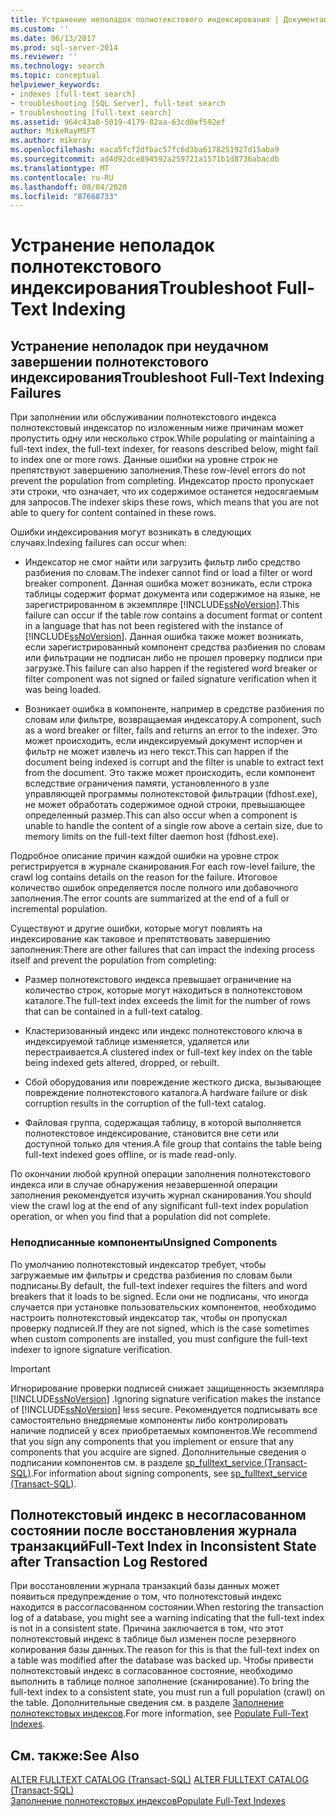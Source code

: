 ```yaml
---
title: Устранение неполадок полнотекстового индексирования | Документация Майкрософт
ms.custom: ''
ms.date: 06/13/2017
ms.prod: sql-server-2014
ms.reviewer: ''
ms.technology: search
ms.topic: conceptual
helpviewer_keywords:
- indexes [full-text search]
- troubleshooting [SQL Server], full-text search
- troubleshooting [full-text search]
ms.assetid: 964c43a8-5019-4179-82aa-63cd0ef592ef
author: MikeRayMSFT
ms.author: mikeray
ms.openlocfilehash: eaca5fcf2dfbac57fc6d3ba6178251927d15aba9
ms.sourcegitcommit: ad4d92dce894592a259721a1571b1d8736abacdb
ms.translationtype: MT
ms.contentlocale: ru-RU
ms.lasthandoff: 08/04/2020
ms.locfileid: "87668733"
---
```

# <a name="troubleshoot-full-text-indexing"></a><span data-ttu-id="99dfa-102">Устранение неполадок полнотекстового индексирования</span><span class="sxs-lookup"><span data-stu-id="99dfa-102">Troubleshoot Full-Text Indexing</span></span>
     
##  <a name="troubleshoot-full-text-indexing-failures"></a><a name="failure"></a> <span data-ttu-id="99dfa-103">Устранение неполадок при неудачном завершении полнотекстового индексирования</span><span class="sxs-lookup"><span data-stu-id="99dfa-103">Troubleshoot Full-Text Indexing Failures</span></span>  
 <span data-ttu-id="99dfa-104">При заполнении или обслуживании полнотекстового индекса полнотекстовый индексатор по изложенным ниже причинам может пропустить одну или несколько строк.</span><span class="sxs-lookup"><span data-stu-id="99dfa-104">While populating or maintaining a full-text index, the full-text indexer, for reasons described below, might fail to index one or more rows.</span></span> <span data-ttu-id="99dfa-105">Данные ошибки на уровне строк не препятствуют завершению заполнения.</span><span class="sxs-lookup"><span data-stu-id="99dfa-105">These row-level errors do not prevent the population from completing.</span></span> <span data-ttu-id="99dfa-106">Индексатор просто пропускает эти строки, что означает, что их содержимое останется недосягаемым для запросов.</span><span class="sxs-lookup"><span data-stu-id="99dfa-106">The indexer skips these rows, which means that you are not able to query for content contained in these rows.</span></span>  
  
 <span data-ttu-id="99dfa-107">Ошибки индексирования могут возникать в следующих случаях.</span><span class="sxs-lookup"><span data-stu-id="99dfa-107">Indexing failures can occur when:</span></span>  
  
-   <span data-ttu-id="99dfa-108">Индексатор не смог найти или загрузить фильтр либо средство разбиения по словам.</span><span class="sxs-lookup"><span data-stu-id="99dfa-108">The indexer cannot find or load a filter or word breaker component.</span></span> <span data-ttu-id="99dfa-109">Данная ошибка может возникать, если строка таблицы содержит формат документа или содержимое на языке, не зарегистрированном в экземпляре [!INCLUDE[ssNoVersion](../../includes/ssnoversion-md.md)].</span><span class="sxs-lookup"><span data-stu-id="99dfa-109">This failure can occur if the table row contains a document format or content in a language that has not been registered with the instance of [!INCLUDE[ssNoVersion](../../includes/ssnoversion-md.md)].</span></span> <span data-ttu-id="99dfa-110">Данная ошибка также может возникать, если зарегистрированный компонент средства разбиения по словам или фильтрации не подписан либо не прошел проверку подписи при загрузке.</span><span class="sxs-lookup"><span data-stu-id="99dfa-110">This failure can also happen if the registered word breaker or filter component was not signed or failed signature verification when it was being loaded.</span></span>  
  
-   <span data-ttu-id="99dfa-111">Возникает ошибка в компоненте, например в средстве разбиения по словам или фильтре, возвращаемая индексатору.</span><span class="sxs-lookup"><span data-stu-id="99dfa-111">A component, such as a word breaker or filter, fails and returns an error to the indexer.</span></span> <span data-ttu-id="99dfa-112">Это может происходить, если индексируемый документ испорчен и фильтр не может извлечь из него текст.</span><span class="sxs-lookup"><span data-stu-id="99dfa-112">This can happen if the document being indexed is corrupt and the filter is unable to extract text from the document.</span></span> <span data-ttu-id="99dfa-113">Это также может происходить, если компонент вследствие ограничения памяти, установленного в узле управляющей программы полнотекстовой фильтрации (fdhost.exe), не может обработать содержимое одной строки, превышающее определенный размер.</span><span class="sxs-lookup"><span data-stu-id="99dfa-113">This can also occur when a component is unable to handle the content of a single row above a certain size, due to memory limits on the full-text filter daemon host (fdhost.exe).</span></span>  
  
 <span data-ttu-id="99dfa-114">Подробное описание причин каждой ошибки на уровне строк регистрируется в журнале сканирования.</span><span class="sxs-lookup"><span data-stu-id="99dfa-114">For each row-level failure, the crawl log contains details on the reason for the failure.</span></span> <span data-ttu-id="99dfa-115">Итоговое количество ошибок определяется после полного или добавочного заполнения.</span><span class="sxs-lookup"><span data-stu-id="99dfa-115">The error counts are summarized at the end of a full or incremental population.</span></span>  
  
 <span data-ttu-id="99dfa-116">Существуют и другие ошибки, которые могут повлиять на индексирование как таковое и препятствовать завершению заполнения:</span><span class="sxs-lookup"><span data-stu-id="99dfa-116">There are other failures that can impact the indexing process itself and prevent the population from completing:</span></span>  
  
-   <span data-ttu-id="99dfa-117">Размер полнотекстового индекса превышает ограничение на количество строк, которые могут находиться в полнотекстовом каталоге.</span><span class="sxs-lookup"><span data-stu-id="99dfa-117">The full-text index exceeds the limit for the number of rows that can be contained in a full-text catalog.</span></span>  
  
-   <span data-ttu-id="99dfa-118">Кластеризованный индекс или индекс полнотекстового ключа в индексируемой таблице изменяется, удаляется или перестраивается.</span><span class="sxs-lookup"><span data-stu-id="99dfa-118">A clustered index or full-text key index on the table being indexed gets altered, dropped, or rebuilt.</span></span>  
  
-   <span data-ttu-id="99dfa-119">Сбой оборудования или повреждение жесткого диска, вызывающее повреждение полнотекстового каталога.</span><span class="sxs-lookup"><span data-stu-id="99dfa-119">A hardware failure or disk corruption results in the corruption of the full-text catalog.</span></span>  
  
-   <span data-ttu-id="99dfa-120">Файловая группа, содержащая таблицу, в которой выполняется полнотекстовое индексирование, становится вне сети или доступной только для чтения.</span><span class="sxs-lookup"><span data-stu-id="99dfa-120">A file group that contains the table being full-text indexed goes offline, or is made read-only.</span></span>  
  
 <span data-ttu-id="99dfa-121">По окончании любой крупной операции заполнения полнотекстового индекса или в случае обнаружения незавершенной операции заполнения рекомендуется изучить журнал сканирования.</span><span class="sxs-lookup"><span data-stu-id="99dfa-121">You should view the crawl log at the end of any significant full-text index population operation, or when you find that a population did not complete.</span></span>  
  
### <a name="unsigned-components"></a><span data-ttu-id="99dfa-122">Неподписанные компоненты</span><span class="sxs-lookup"><span data-stu-id="99dfa-122">Unsigned Components</span></span>  
 <span data-ttu-id="99dfa-123">По умолчанию полнотекстовый индексатор требует, чтобы загружаемые им фильтры и средства разбиения по словам были подписаны.</span><span class="sxs-lookup"><span data-stu-id="99dfa-123">By default, the full-text indexer requires the filters and word breakers that it loads to be signed.</span></span> <span data-ttu-id="99dfa-124">Если они не подписаны, что иногда случается при установке пользовательских компонентов, необходимо настроить полнотекстовый индексатор так, чтобы он пропускал проверку подписей.</span><span class="sxs-lookup"><span data-stu-id="99dfa-124">If they are not signed, which is the case sometimes when custom components are installed, you must configure the full-text indexer to ignore signature verification.</span></span>  
  
> [!IMPORTANT]  
>  <span data-ttu-id="99dfa-125">Игнорирование проверки подписей снижает защищенность экземпляра [!INCLUDE[ssNoVersion](../../includes/ssnoversion-md.md)] .</span><span class="sxs-lookup"><span data-stu-id="99dfa-125">Ignoring signature verification makes the instance of [!INCLUDE[ssNoVersion](../../includes/ssnoversion-md.md)] less secure.</span></span> <span data-ttu-id="99dfa-126">Рекомендуется подписывать все самостоятельно внедряемые компоненты либо контролировать наличие подписей у всех приобретаемых компонентов.</span><span class="sxs-lookup"><span data-stu-id="99dfa-126">We recommend that you sign any components that you implement or ensure that any components that you acquire are signed.</span></span> <span data-ttu-id="99dfa-127">Дополнительные сведения о подписании компонентов см. в разделе [sp_fulltext_service (Transact-SQL)](/sql/relational-databases/system-stored-procedures/sp-fulltext-service-transact-sql).</span><span class="sxs-lookup"><span data-stu-id="99dfa-127">For information about signing components, see [sp_fulltext_service &#40;Transact-SQL&#41;](/sql/relational-databases/system-stored-procedures/sp-fulltext-service-transact-sql).</span></span>  
  

  
##  <a name="full-text-index-in-inconsistent-state-after-transaction-log-restored"></a><a name="state"></a> <span data-ttu-id="99dfa-128">Полнотекстовый индекс в несогласованном состоянии после восстановления журнала транзакций</span><span class="sxs-lookup"><span data-stu-id="99dfa-128">Full-Text Index in Inconsistent State after Transaction Log Restored</span></span>  
 <span data-ttu-id="99dfa-129">При восстановлении журнала транзакций базы данных может появиться предупреждение о том, что полнотекстовый индекс находится в рассогласованном состоянии.</span><span class="sxs-lookup"><span data-stu-id="99dfa-129">When restoring the transaction log of a database, you might see a warning indicating that the full-text index is not in a consistent state.</span></span> <span data-ttu-id="99dfa-130">Причина заключается в том, что этот полнотекстовый индекс в таблице был изменен после резервного копирования базы данных.</span><span class="sxs-lookup"><span data-stu-id="99dfa-130">The reason for this is that the full-text index on a table was modified after the database was backed up.</span></span> <span data-ttu-id="99dfa-131">Чтобы привести полнотекстовый индекс в согласованное состояние, необходимо выполнить в таблице полное заполнение (сканирование).</span><span class="sxs-lookup"><span data-stu-id="99dfa-131">To bring the full-text index to a consistent state, you must run a full population (crawl) on the table.</span></span> <span data-ttu-id="99dfa-132">Дополнительные сведения см. в разделе [Заполнение полнотекстовых индексов](../indexes/indexes.md).</span><span class="sxs-lookup"><span data-stu-id="99dfa-132">For more information, see [Populate Full-Text Indexes](../indexes/indexes.md).</span></span>  
  

  
## <a name="see-also"></a><span data-ttu-id="99dfa-133">См. также:</span><span class="sxs-lookup"><span data-stu-id="99dfa-133">See Also</span></span>  
 <span data-ttu-id="99dfa-134">[ALTER FULLTEXT CATALOG (Transact-SQL)](/sql/t-sql/statements/alter-fulltext-catalog-transact-sql) </span><span class="sxs-lookup"><span data-stu-id="99dfa-134">[ALTER FULLTEXT CATALOG &#40;Transact-SQL&#41;](/sql/t-sql/statements/alter-fulltext-catalog-transact-sql) </span></span>  
 [<span data-ttu-id="99dfa-135">Заполнение полнотекстовых индексов</span><span class="sxs-lookup"><span data-stu-id="99dfa-135">Populate Full-Text Indexes</span></span>](../indexes/indexes.md)  
  
  
